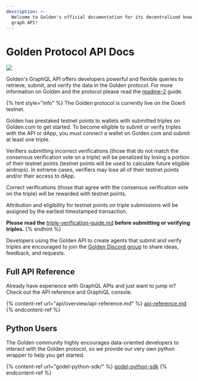 ```yaml
---
description: >-
  Welcome to Golden's official documentation for its decentralized knowledge
  graph API!
---
```


# Golden Protocol API Docs

![](.gitbook/assets/golden\_api\_docs.png)

Golden's GraphQL API offers developers powerful and flexible queries to retrieve, submit, and verify the data in the Golden protocol. For more information on Golden and the protocol please read the [readme-2](protocol/readme-2/ "mention") guide.

{% hint style="info" %}
The Golden protocol is currently live on the Goerli testnet.

Golden has prestaked testnet points to wallets with submitted triples on Golden.com to get started. To become eligible to submit or verify triples with the API or dApp, you must connect a wallet on Golden.com and submit at least one triple.

Verifiers submitting incorrect verifications (those that do not match the consensus verification vote on a triple) will be penalized by losing a portion of their testnet points (testnet points will be used to calculate future eligible airdrops). In extreme cases, verifiers may lose all of their testnet points and/or their access to dApp.

Correct verifications (those that agree with the consensus verification vote on the triple) will be rewarded with testnet points.

Attribution and eligibility for testnet points on triple submissions will be assigned by the earliest timestamped transaction.

**Please read the** [triple-verification-guide.md](protocol/concepts/triple-verification-guide.md "mention") **before submitting or verifying triples.**
{% endhint %}

Developers using the Golden API to create agents that submit and verify triples are encouraged to join the [Golden Discord group](https://discord.gg/golden-protocol) to share ideas, feedback, and requests.

## Full API Reference

Already have experience with GraphQL APIs and just want to jump in? Check out the API reference and GraphiQL console.

{% content-ref url="api/overview/api-reference.md" %}
[api-reference.md](api/overview/api-reference.md)
{% endcontent-ref %}

## Python Users

The Golden community highly encourages data-oriented developers to interact with the Golden protocol, so we provide our very own python wrapper to help you get started.

{% content-ref url="godel-python-sdk/" %}
[godel-python-sdk](godel-python-sdk/)
{% endcontent-ref %}
